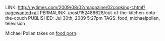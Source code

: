 LINK: http://nytimes.com/2009/08/02/magazine/02cooking-t.html?pagewanted=all
PERMALINK: /post/152488628/out-of-the-kitchen-onto-the-couch
PUBLISHED: Jul 30th, 2009 5:27pm
TAGS: food, michaelpollan, television

<span class='person'>Michael Pollan</span> takes on [food porn][tv].

 [tv]: http://ratafia.info/post/147293529/television-summer-02009
